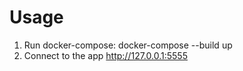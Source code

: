 # Usage
1. Run docker-compose: docker-compose --build up
2. Connect to the app http://127.0.0.1:5555
